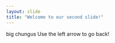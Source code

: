 ```yaml
---
layout: slide
title: "Welcome to our second slide!"
---
```

big chungus
Use the left arrow to go back!

